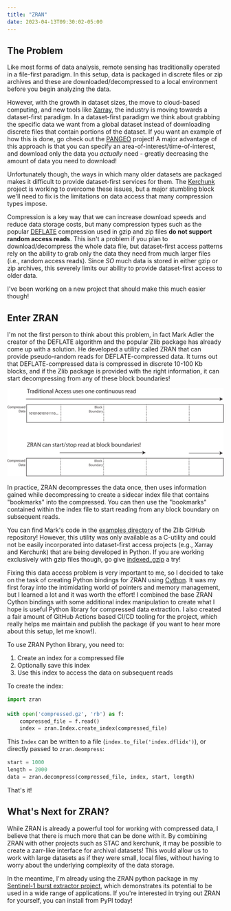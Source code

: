 ```yaml
---
title: "ZRAN"
date: 2023-04-13T09:30:02-05:00
---
```

## The Problem
Like most forms of data analysis, remote sensing has traditionally operated in a file-first paradigm. In this setup, data is packaged in discrete files or zip archives and these are downloaded/decompressed to a local environment before you begin analyzing the data. 

However, with the growth in dataset sizes, the move to cloud-based computing, and new tools like [Xarray](https://docs.xarray.dev/en/stable/index.html), the industry is moving towards a dataset-first paradigm. In a dataset-first paradigm we think about grabbing the specific data we want from a global dataset instead of downloading discrete files that contain portions of the dataset. If you want an example of how this is done, go check out the [PANGEO](https://pangeo.io) project! A major advantage of this approach is that you can specify an area-of-interest/time-of-interest, and download only the data you *actually* need - greatly decreasing the amount of data you need to download!

Unfortunately though, the ways in which many older datasets are packaged makes it difficult to provide dataset-first services for them. The [Kerchunk](https://fsspec.github.io/kerchunk/) project is working to overcome these issues, but a major stumbling block we'll need to fix is the limitations on data access that many compression types impose.

Compression is a key way that we can increase download speeds and reduce data storage costs, but many compression types such as the popular [DEFLATE](https://www.rfc-editor.org/rfc/rfc1951) compression used in gzip and zip files **do not support random access reads**. This isn't a problem if you plan to download/decompress the whole data file, but dataset-first access patterns rely on the ability to grab only the data they need from much larger files (i.e., random access reads). Since *SO* much data is stored in either gzip or zip archives, this severely limits our ability to provide dataset-first access to older data.

I've been working on a new project that should make this much easier though!

## Enter ZRAN
I'm not the first person to think about this problem, in fact Mark Adler the creator of the DEFLATE algorithm and the popular Zlib package has already come up with a solution. He developed a utility called ZRAN that can provide pseudo-random reads for DEFLATE-compressed data. It turns out that DEFLATE-compressed data is compressed in discrete 10-100 Kb blocks, and if the Zlib package is provided with the right information, it can start decompressing from any of these block boundaries!

![ZRAN diagram](images/zran.svg)

In practice, ZRAN decompresses the data once, then uses information gained while decompressing to create a sidecar index file that contains "bookmarks" into the compressed. You can then use the "bookmarks" contained within the index file to start reading from any block boundary on subsequent reads.

You can find Mark's code in the [examples directory](https://github.com/madler/zlib/tree/master/examples) of the Zlib GitHub repository! However, this utility was only available as a C-utility and could not be easily incorporated into dataset-first access projects (e.g., Xarray and Kerchunk) that are being developed in Python. If you are working exclusively with gzip files though, go give [indexed_gzip](https://github.com/pauldmccarthy/indexed_gzip) a try!

Fixing this data access problem is very important to me, so I decided to take on the task of creating Python bindings for ZRAN using [Cython](https://cython.org). It was my first foray into the intimidating world of pointers and memory management, but I learned a lot and it was worth the effort! I combined the base ZRAN Cython bindings with some additional index manipulation to create what I hope is useful Python library for compressed data extraction. I also created a fair amount of GitHub Actions based CI/CD tooling for the project, which really helps me maintain and publish the package (if you want to hear more about this setup, let me know!).

To use ZRAN Python library, you need to:

1. Create an index for a compressed file
2. Optionally save this index
3. Use this index to access the data on subsequent reads

To create the index:
```python
import zran

with open('compressed.gz', 'rb') as f:
    compressed_file = f.read()
    index = zran.Index.create_index(compressed_file)
```
This `Index` can be written to a file (`index.to_file('index.dflidx')`), or directly passed to `zran.deompress`:
```python
start = 1000
length = 2000
data = zran.decompress(compressed_file, index, start, length)
```

That's it!

## What's Next for ZRAN?

While ZRAN is already a powerful tool for working with compressed data, I believe that there is much more that can be done with it. By combining ZRAN with other projects such as STAC and kerchunk, it may be possible to create a zarr-like interface for archival datasets! This would allow us to work with large datasets as if they were small, local files, without having to worry about the underlying complexity of the data storage.

In the meantime, I'm already using the ZRAN python package in my [Sentinel-1 burst extractor project](https://github.com/forrestfwilliams/zran), which demonstrates its potential to be used in a wide range of applications. If you're interested in trying out ZRAN for yourself, you can install from PyPI today!
